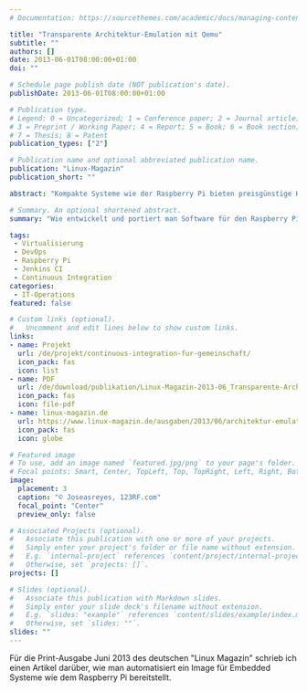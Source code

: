 ```yaml
---
# Documentation: https://sourcethemes.com/academic/docs/managing-content/

title: "Transparente Architektur-Emulation mit Qemu"
subtitle: ""
authors: []
date: 2013-06-01T08:00:00+01:00
doi: ""

# Schedule page publish date (NOT publication's date).
publishDate: 2013-06-01T08:00:00+01:00

# Publication type.
# Legend: 0 = Uncategorized; 1 = Conference paper; 2 = Journal article;
# 3 = Preprint / Working Paper; 4 = Report; 5 = Book; 6 = Book section;
# 7 = Thesis; 8 = Patent
publication_types: ["2"]

# Publication name and optional abbreviated publication name.
publication: "Linux-Magazin"
publication_short: ""

abstract: "Kompakte Systeme wie der Raspberry Pi bieten preisgünstige Hardware für unzählige Verwendungszwecke. Doch wie entwickelt und portiert man Software auf diese Plattformen?"

# Summary. An optional shortened abstract.
summary: "Wie entwickelt und portiert man Software für den Raspberry Pi?"

tags:
 - Virtualisierung
 - DevOps
 - Raspberry Pi
 - Jenkins CI
 - Continuous Integration
categories:
 - IT-Operations
featured: false

# Custom links (optional).
#   Uncomment and edit lines below to show custom links.
links:
- name: Projekt
  url: /de/projekt/continuous-integration-fur-gemeinschaft/
  icon_pack: fas
  icon: list
- name: PDF
  url: /de/download/publikation/Linux-Magazin-2013-06_Transparente-Architektur-Emulation-mit-Qemu.pdf
  icon_pack: fas
  icon: file-pdf
- name: linux-magazin.de
  url: https://www.linux-magazin.de/ausgaben/2013/06/architektur-emulation/
  icon_pack: fas
  icon: globe

# Featured image
# To use, add an image named `featured.jpg/png` to your page's folder. 
# Focal points: Smart, Center, TopLeft, Top, TopRight, Left, Right, BottomLeft, Bottom, BottomRight.
image:
  placement: 3
  caption: "© Joseasreyes, 123RF.com"
  focal_point: "Center"
  preview_only: false

# Associated Projects (optional).
#   Associate this publication with one or more of your projects.
#   Simply enter your project's folder or file name without extension.
#   E.g. `internal-project` references `content/project/internal-project/index.md`.
#   Otherwise, set `projects: []`.
projects: []

# Slides (optional).
#   Associate this publication with Markdown slides.
#   Simply enter your slide deck's filename without extension.
#   E.g. `slides: "example"` references `content/slides/example/index.md`.
#   Otherwise, set `slides: ""`.
slides: ""
---
```


Für die Print-Ausgabe Juni 2013 des deutschen "Linux Magazin" schrieb ich einen Artikel darüber, wie man automatisiert ein Image für Embedded Systeme wie dem Raspberry Pi bereitstellt.
